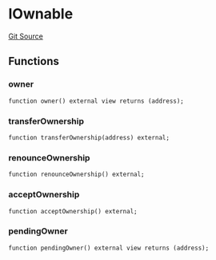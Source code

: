 # IOwnable
[Git Source](https://github.com/Level-Money/contracts/blob/cdcafc63c9abdb8c667176cf6dd45d63276ad690/src/v2/interfaces/morpho/IMetaMorpho.sol)


## Functions
### owner


```solidity
function owner() external view returns (address);
```

### transferOwnership


```solidity
function transferOwnership(address) external;
```

### renounceOwnership


```solidity
function renounceOwnership() external;
```

### acceptOwnership


```solidity
function acceptOwnership() external;
```

### pendingOwner


```solidity
function pendingOwner() external view returns (address);
```

